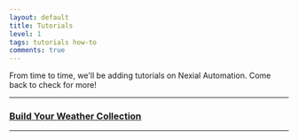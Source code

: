 ```yaml
---
layout: default
title: Tutorials
level: 1
tags: tutorials how-to
comments: true
---
```


From time to time, we'll be adding tutorials on Nexial Automation. Come back to check for more!

-----

### [Build Your Weather Collection](./weather)

----

